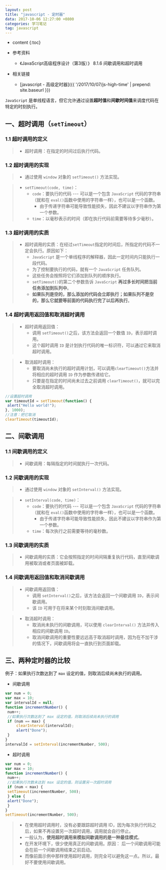 ```yaml
---
layout: post
title: "javascript - 定时器"
data: 2017-10-06 12:27:00 +0800
categories: 学习笔记
tag: javascript
---
```

* content
{:toc}

* 参考资料
    + 《JavaScript高级程序设计（第3版）》 8.1.6 间歇调用和超时调用 

* 相关链接
    + [javascript - 高级定时器]({{ '/2017/10/07/js-high-time' | prepend: site.baseurl }})

`JavaScript` 是单线程语言，但它允许通过设置**超时值**和**间歇时间值**来调度代码在特定的时刻执行。

<!-- more -->

## 一、超时调用（`setTimeout`）

### 1.1 超时调用的定义
> * 超时调用：在指定的时间过后执行代码。

### 1.2 超时调用的实现

> * 通过使用 `window` 对象的 `setTimeout()` 方法实现。

> * `setTimeout(code, time)`：
>    * `code`：要执行的代码 --- 可以是一个包含 `JavaScript` 代码的字符串（就和在 `eval()`函数中使用的字符串一样），也可以是一个函数。
>       * 由于传递字符串可能导致性能损失，因此不建议以字符串作为第一个参数。
>    * `time`：以毫秒表示的时间（即在执行代码前需要等待多少毫秒）。

### 1.3 超时调用的实质

> * 超时调用的实质：在经过`setTimeout`指定的时间后，所指定的代码不一定会执行。原因如下：
>    * `JavaScript` 是一个单线程序的解释器，因此一定时间内只能执行一段代码。
>    * 为了控制要执行的代码，就有一个 `JavaScript` 任务队列。
>    * 这些任务会按照将它们添加到队列的顺序执行。
>    * `setTimeout()`的第二个参数告诉 `JavaScript` **再过多长时间把当前任务添加到队列中**。
>    * **如果队列是空的，那么添加的代码会立即执行；如果队列不是空的，那么它就要等前面的代码执行完了以后再执行**。

### 1.4 超时调用返回值和取消超时调用

> * 超时调用返回值：
>   * 调用 `setTimeout()`之后，该方法会返回一个数值 `ID`，表示超时调用。
>   * 这个超时调用 `ID` 是计划执行代码的唯一标识符，可以通过它来取消超时调用。

> * 取消超时调用：
>   * 要取消尚未执行的超时调用计划，可以调用`clearTimeout()`方法并将相应的超时调用 `ID` 作为参数传递给它。
>   * 只要是在指定的时间尚未过去之前调用 `clearTimeout()`，就可以完全取消超时调用。

```js
//设置超时调用
var timeoutId = setTimeout(function() {
 alert("Hello world!");
}, 1000);
//注意：把它取消
clearTimeout(timeoutId); 
```

## 二、间歇调用

### 1.1 间歇调用的定义
> * 间歇调用：每隔指定的时间就执行一次代码。

### 1.2 间歇调用的实现

> * 通过使用 `window` 对象的 `setInterval()` 方法实现。

> * `setInterval(code, time)`：
>    * `code`：要执行的代码 --- 可以是一个包含 `JavaScript` 代码的字符串（就和在 `eval()`函数中使用的字符串一样），也可以是一个函数。
>       * 由于传递字符串可能导致性能损失，因此不建议以字符串作为第一个参数。
>    * `time`：每次执行之前需要等待的毫秒数。

### 1.3 间歇调用的实质

> * 间歇调用的实质：它会按照指定的时间间隔重复执行代码，直至间歇调用被取消或者页面被卸载。

### 1.4 间歇调用返回值和取消间歇调用

> * 间歇调用返回值：
>   * 调用 `setInterval()`之后，该方法会返回一个间歇调用 `ID`，表示间歇调用。
>   * 该 `ID` 可用于在将来某个时刻取消间歇调用。

> * 取消超时调用：
>   * 取消尚未执行的间歇调用，可以使用 `clearInterval()` 方法并传入相应的间歇调用 `ID`。
>   * 取消间歇调用的重要性要远远高于取消超时调用，因为在不加干涉的情况下，间歇调用将会一直执行到页面卸载。

## 三、两种定时器的比较

例子：如果执行次数达到了 `max` 设定的值，则取消后续尚未执行的调用。

* 间歇调用

```js
var num = 0;
var max = 10;
var intervalId = null;
function incrementNumber() {
 num++;
 //如果执行次数达到了 max 设定的值，则取消后续尚未执行的调用
 if (num == max) {
     clearInterval(intervalId);
     alert("Done");
 }
}
intervalId = setInterval(incrementNumber, 500); 
```

* 超时调用

```js
var num = 0;
var max = 10;
function incrementNumber() {
 num++;
 //如果执行次数未达到 max 设定的值，则设置另一次超时调用
 if (num < max) {
 setTimeout(incrementNumber, 500);
 } else {
 alert("Done");
 }
}
setTimeout(incrementNumber, 500); 
```

> * 在使用超时调用时，没有必要跟踪超时调用 ID，因为每次执行代码之后，如果不再设置另一次超时调用，调用就会自行停止。
> * 一般认为，**使用超时调用来模拟间歇调用的是一种最佳模式**。
> * 在开发环境下，很少使用真正的间歇调用。原因： 后一个间歇调用可能会在前一个间歇调用结束之前启动。
> * 而像前面示例中那样使用超时调用，则完全可以避免这一点。所以，最好不要使用间歇调用。


